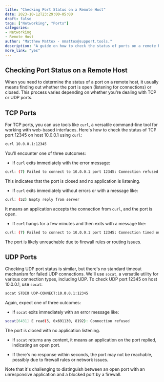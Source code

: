 ```yaml
---
title: "Checking Port Status on a Remote Host"
date: 2023-10-12T23:29:00-05:00
draft: false
tags: ["Networking", "Ports"]
categories:
- Networking
- Remote Host
author: "Matthew Mattox - mmattox@support.tools."
description: "A guide on how to check the status of ports on a remote host."
more_link: "yes"
---
```


## Checking Port Status on a Remote Host

When you need to determine the status of a port on a remote host, it usually means finding out whether the port is open (listening for connections) or closed. This process varies depending on whether you're dealing with TCP or UDP ports.

## TCP Ports

For TCP ports, you can use tools like `curl`, a versatile command-line tool for working with web-based interfaces. Here's how to check the status of TCP port 12345 on host 10.0.0.1 using `curl`:

```bash
curl 10.0.0.1:12345
```

You'll encounter one of three outcomes:

- If `curl` exits immediately with the error message:

```bash
curl: (7) Failed to connect to 10.0.0.1 port 12345: Connection refused
```

This indicates that the port is closed and no application is listening.

- If `curl` exits immediately without errors or with a message like:

```bash
curl: (52) Empty reply from server
```

It means an application accepts the connection from `curl`, and the port is open.

- If `curl` hangs for a few minutes and then exits with a message like:

```bash
curl: (7) Failed to connect to 10.0.0.1 port 12345: Connection timed out
```

The port is likely unreachable due to firewall rules or routing issues.

## UDP Ports

Checking UDP port status is similar, but there's no standard timeout mechanism for failed UDP connections. We'll use `socat`, a versatile utility for various connection types, including UDP. To check UDP port 12345 on host 10.0.0.1, use `socat`:

```bash
socat STDIO UDP-CONNECT:10.0.0.1:12345
```

Again, expect one of three outcomes:

- If `socat` exits immediately with an error message like:

```bash
socat[6431] E read(5, 0x691130, 8192): Connection refused
```

The port is closed with no application listening.

- If `socat` returns any content, it means an application on the port replied, indicating an open port.

- If there's no response within seconds, the port may not be reachable, possibly due to firewall rules or network issues.

Note that it's challenging to distinguish between an open port with an unresponsive application and a blocked port by a firewall.
